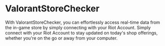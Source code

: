 # ValorantStoreChecker

With ValorantStoreChecker, you can effortlessly access real-time data from the in-game store by simply connecting with your Riot Account. 
Simply connect with your Riot Account to stay updated on today's shop offerings, whether you're on the go or away from your computer. 
